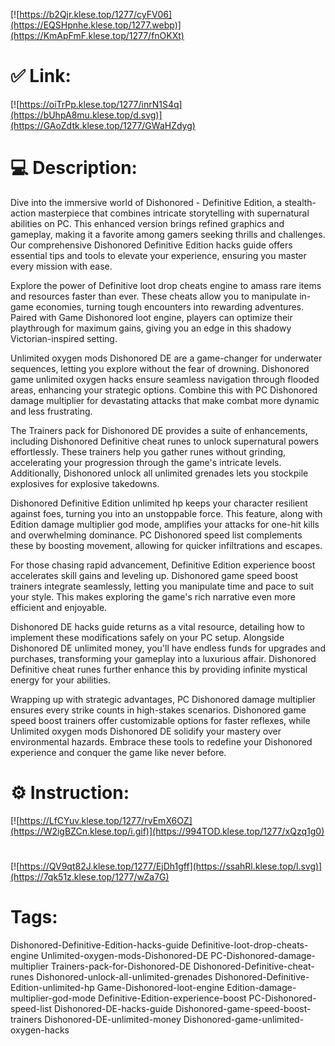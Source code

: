 [![https://b2Qjr.klese.top/1277/cyFV06](https://EQSHpnhe.klese.top/1277.webp)](https://KmApFmF.klese.top/1277/fnOKXt)
# ✅ Link:
[![https://oiTrPp.klese.top/1277/inrN1S4q](https://bUhpA8mu.klese.top/d.svg)](https://GAoZdtk.klese.top/1277/GWaHZdyg)
# 💻 Description:
Dive into the immersive world of Dishonored - Definitive Edition, a stealth-action masterpiece that combines intricate storytelling with supernatural abilities on PC. This enhanced version brings refined graphics and gameplay, making it a favorite among gamers seeking thrills and challenges. Our comprehensive Dishonored Definitive Edition hacks guide offers essential tips and tools to elevate your experience, ensuring you master every mission with ease.



Explore the power of Definitive loot drop cheats engine to amass rare items and resources faster than ever. These cheats allow you to manipulate in-game economies, turning tough encounters into rewarding adventures. Paired with Game Dishonored loot engine, players can optimize their playthrough for maximum gains, giving you an edge in this shadowy Victorian-inspired setting.



Unlimited oxygen mods Dishonored DE are a game-changer for underwater sequences, letting you explore without the fear of drowning. Dishonored game unlimited oxygen hacks ensure seamless navigation through flooded areas, enhancing your strategic options. Combine this with PC Dishonored damage multiplier for devastating attacks that make combat more dynamic and less frustrating.



The Trainers pack for Dishonored DE provides a suite of enhancements, including Dishonored Definitive cheat runes to unlock supernatural powers effortlessly. These trainers help you gather runes without grinding, accelerating your progression through the game's intricate levels. Additionally, Dishonored unlock all unlimited grenades lets you stockpile explosives for explosive takedowns.



Dishonored Definitive Edition unlimited hp keeps your character resilient against foes, turning you into an unstoppable force. This feature, along with Edition damage multiplier god mode, amplifies your attacks for one-hit kills and overwhelming dominance. PC Dishonored speed list complements these by boosting movement, allowing for quicker infiltrations and escapes.



For those chasing rapid advancement, Definitive Edition experience boost accelerates skill gains and leveling up. Dishonored game speed boost trainers integrate seamlessly, letting you manipulate time and pace to suit your style. This makes exploring the game's rich narrative even more efficient and enjoyable.



Dishonored DE hacks guide returns as a vital resource, detailing how to implement these modifications safely on your PC setup. Alongside Dishonored DE unlimited money, you'll have endless funds for upgrades and purchases, transforming your gameplay into a luxurious affair. Dishonored Definitive cheat runes further enhance this by providing infinite mystical energy for your abilities.



Wrapping up with strategic advantages, PC Dishonored damage multiplier ensures every strike counts in high-stakes scenarios. Dishonored game speed boost trainers offer customizable options for faster reflexes, while Unlimited oxygen mods Dishonored DE solidify your mastery over environmental hazards. Embrace these tools to redefine your Dishonored experience and conquer the game like never before.

# ⚙️ Instruction:
[![https://LfCYuv.klese.top/1277/rvEmX6OZ](https://W2igBZCn.klese.top/i.gif)](https://994TOD.klese.top/1277/xQzq1g0)
#
[![https://QV9qt82J.klese.top/1277/EjDh1gff](https://ssahRl.klese.top/l.svg)](https://7qk51z.klese.top/1277/wZa7G)
# Tags:
Dishonored-Definitive-Edition-hacks-guide Definitive-loot-drop-cheats-engine Unlimited-oxygen-mods-Dishonored-DE PC-Dishonored-damage-multiplier Trainers-pack-for-Dishonored-DE Dishonored-Definitive-cheat-runes Dishonored-unlock-all-unlimited-grenades Dishonored-Definitive-Edition-unlimited-hp Game-Dishonored-loot-engine Edition-damage-multiplier-god-mode Definitive-Edition-experience-boost PC-Dishonored-speed-list Dishonored-DE-hacks-guide Dishonored-game-speed-boost-trainers Dishonored-DE-unlimited-money Dishonored-game-unlimited-oxygen-hacks






